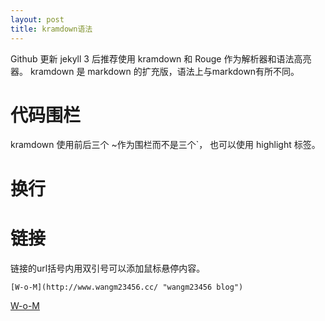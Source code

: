 ```yaml
---
layout: post
title: kramdown语法
---
```


<p class="message">
Github 更新 jekyll 3 后推荐使用 kramdown 和 Rouge 作为解析器和语法高亮器。
kramdown 是 markdown 的扩充版，语法上与markdown有所不同。
</p>

# 代码围栏

kramdown 使用前后三个 ~作为围栏而不是三个`，
也可以使用 highlight 标签。

# 换行


# 链接
链接的url括号内用双引号可以添加鼠标悬停内容。

`[W-o-M](http://www.wangm23456.cc/ "wangm23456 blog")`

[W-o-M](http://www.wangm23456.cc/ "wangm23456 blog")